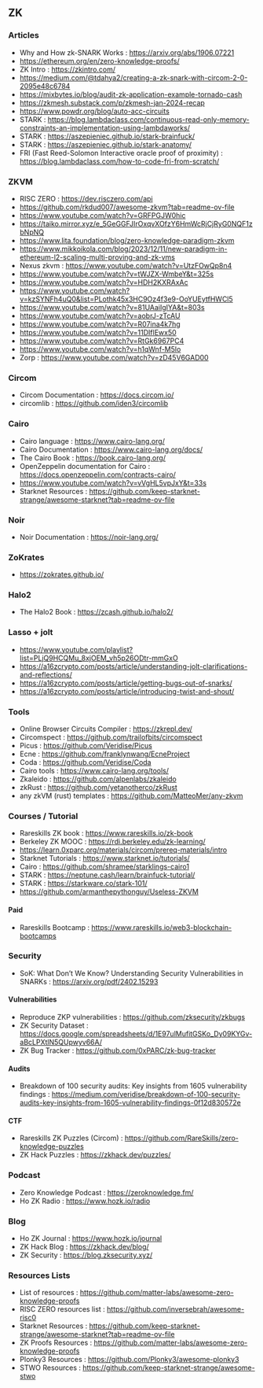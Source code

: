 ## ZK

### Articles
- Why and How zk-SNARK Works : https://arxiv.org/abs/1906.07221
- https://ethereum.org/en/zero-knowledge-proofs/
- ZK Intro : https://zkintro.com/
- https://medium.com/@tdahya2/creating-a-zk-snark-with-circom-2-0-2095e48c6784
- https://mixbytes.io/blog/audit-zk-application-example-tornado-cash
- https://zkmesh.substack.com/p/zkmesh-jan-2024-recap
- https://www.powdr.org/blog/auto-acc-circuits
- STARK : https://blog.lambdaclass.com/continuous-read-only-memory-constraints-an-implementation-using-lambdaworks/
- STARK : https://aszepieniec.github.io/stark-brainfuck/
- STARK : https://aszepieniec.github.io/stark-anatomy/
- FRI (Fast Reed-Solomon Interactive oracle proof of proximity) : https://blog.lambdaclass.com/how-to-code-fri-from-scratch/

### ZKVM
- RISC ZERO : https://dev.risczero.com/api
- https://github.com/rkdud007/awesome-zkvm?tab=readme-ov-file
- https://www.youtube.com/watch?v=GRFPGJW0hic
- https://taiko.mirror.xyz/e_5GeGGFJIrOxqvXOfzY6HmWcRjCjRyG0NQF1zbNpNQ
- https://www.lita.foundation/blog/zero-knowledge-paradigm-zkvm
- https://www.mikkoikola.com/blog/2023/12/11/new-paradigm-in-ethereum-l2-scaling-multi-proving-and-zk-vms
- Nexus zkvm : https://www.youtube.com/watch?v=UtzFOwQp8n4
- https://www.youtube.com/watch?v=tWJZX-WmbeY&t=325s
- https://www.youtube.com/watch?v=HDH2KXRAxAc
- https://www.youtube.com/watch?v=kzSYNFh4uQ0&list=PLothk45x3HC9Oz4f3e9-OoYUEytfHWCl5
- https://www.youtube.com/watch?v=81UAaiIgIYA&t=803s
- https://www.youtube.com/watch?v=aobrJ-zTcAU
- https://www.youtube.com/watch?v=R07ina4k7hg
- https://www.youtube.com/watch?v=11DIflEwx50
- https://www.youtube.com/watch?v=RtGk6967PC4
- https://www.youtube.com/watch?v=h1qWnf-M5lo
- Zorp : https://www.youtube.com/watch?v=zD45V6GAD00

### Circom
- Circom Documentation : https://docs.circom.io/
- circomlib : https://github.com/iden3/circomlib

### Cairo
- Cairo language : https://www.cairo-lang.org/
- Cairo Documentation : https://www.cairo-lang.org/docs/
- The Cairo Book : https://book.cairo-lang.org/
- OpenZeppelin documentation for Cairo : https://docs.openzeppelin.com/contracts-cairo/
- https://www.youtube.com/watch?v=vVgHL5vpJxY&t=33s
- Starknet Resources : https://github.com/keep-starknet-strange/awesome-starknet?tab=readme-ov-file

### Noir
- Noir Documentation : https://noir-lang.org/

### ZoKrates
- https://zokrates.github.io/

### Halo2
- The Halo2 Book : https://zcash.github.io/halo2/

### Lasso + jolt
- https://www.youtube.com/playlist?list=PLjQ9HCQMu_8xjOEM_vh5p26ODtr-mmGxO
- https://a16zcrypto.com/posts/article/understanding-jolt-clarifications-and-reflections/
- https://a16zcrypto.com/posts/article/getting-bugs-out-of-snarks/
- https://a16zcrypto.com/posts/article/introducing-twist-and-shout/

### Tools
- Online Browser Circuits Compiler : https://zkrepl.dev/
- Circomspect : https://github.com/trailofbits/circomspect
- Picus : https://github.com/Veridise/Picus
- Ecne : https://github.com/franklynwang/EcneProject
- Coda : https://github.com/Veridise/Coda
- Cairo tools : https://www.cairo-lang.org/tools/
- Zkaleido : https://github.com/alpenlabs/zkaleido
- zkRust : https://github.com/yetanotherco/zkRust
- any zkVM (rust) templates : https://github.com/MatteoMer/any-zkvm

### Courses / Tutorial
- Rareskills ZK book : https://www.rareskills.io/zk-book
- Berkeley ZK MOOC : https://rdi.berkeley.edu/zk-learning/
- https://learn.0xparc.org/materials/circom/prereq-materials/intro
- Starknet Tutorials : https://www.starknet.io/tutorials/
- Cairo : https://github.com/shramee/starklings-cairo1
- STARK : https://neptune.cash/learn/brainfuck-tutorial/
- STARK : https://starkware.co/stark-101/
- https://github.com/armanthepythonguy/Useless-ZKVM

#### Paid
- Rareskills Bootcamp : https://www.rareskills.io/web3-blockchain-bootcamps

### Security
- SoK: What Don’t We Know? Understanding Security Vulnerabilities in SNARKs : https://arxiv.org/pdf/2402.15293
#### Vulnerabilities
- Reproduce ZKP vulnerabilities : https://github.com/zksecurity/zkbugs
- ZK Security Dataset : https://docs.google.com/spreadsheets/d/1E97ulMufitGSKo_Dy09KYGv-aBcLPXtlN5QUpwyv66A/
- ZK Bug Tracker : https://github.com/0xPARC/zk-bug-tracker
#### Audits
- Breakdown of 100 security audits: Key insights from 1605 vulnerability findings : https://medium.com/veridise/breakdown-of-100-security-audits-key-insights-from-1605-vulnerability-findings-0f12d830572e
#### CTF
- Rareskills ZK Puzzles (Circom) : https://github.com/RareSkills/zero-knowledge-puzzles
- ZK Hack Puzzles : https://zkhack.dev/puzzles/

### Podcast
- Zero Knowledge Podcast : https://zeroknowledge.fm/
- Ho ZK Radio : https://www.hozk.io/radio

### Blog
- Ho ZK Journal : https://www.hozk.io/journal
- ZK Hack Blog : https://zkhack.dev/blog/
- ZK Security : https://blog.zksecurity.xyz/

### Resources Lists
- List of resources : https://github.com/matter-labs/awesome-zero-knowledge-proofs
- RISC ZERO resources list : https://github.com/inversebrah/awesome-risc0
- Starknet Resources : https://github.com/keep-starknet-strange/awesome-starknet?tab=readme-ov-file
- ZK Proofs Resources : https://github.com/matter-labs/awesome-zero-knowledge-proofs
- Plonky3 Resources : https://github.com/Plonky3/awesome-plonky3
-  STWO Resources : https://github.com/keep-starknet-strange/awesome-stwo